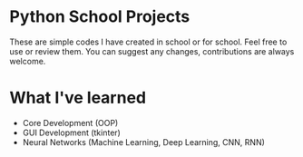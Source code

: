 # Python School Projects

These are simple codes I have created in school or for school.
Feel free to use or review them. You can suggest any changes, contributions are always welcome.

# What I've learned

- Core Development (OOP)
- GUI Development (tkinter)
- Neural Networks (Machine Learning, Deep Learning, CNN, RNN)
